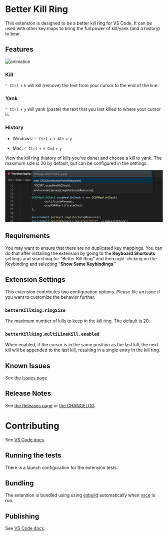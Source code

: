 # Better Kill Ring

This extension is designed to be a better kill ring for VS Code. It can be used with other key maps to bring the full power of kill/yank (and a history) to bear.

## Features

![animation](https://github.com/wdawson/vscode-bkr/raw/main/images/bkr.gif)

### Kill

`⌃ Ctrl` + `k` will kill (remove) the text from your cursor to the end of the line.

### Yank

`⌃ Ctrl` + `y` will yank (paste) the text that you last killed to where your cursor is.

### History

- Windows: `⌃ Ctrl` + `⌥ Alt` + `y`

- Mac: `⌃ Ctrl` + `⌘ Cmd` + `y`

View the kill ring (history of kills you've done) and choose a kill to yank. The maximum
size is 20 by default, but can be configured in the settings.

![history](https://github.com/wdawson/vscode-bkr/raw/main/images/history.png)

## Requirements

You may want to ensure that there are no duplicated key mappings. You can do that after installing the extension by going to the **Keyboard Shortcuts** settings and searching for "Better Kill Ring" and then right-clicking on the Keybinding and selecting "**Show Same Keybindings**."

## Extension Settings

This extension contributes two configuration options. Please file an issue if you want to customize the behavior further.

### `betterKillRing.ringSize`

The maximum number of kills to keep in the kill ring. The default is 20.

### `betterKillRing.multiLineKill.enabled`

When enabled, if the cursor is in the same position as the last kill, the next kill will be appended to the last kill, resulting in a single entry in the kill ring.

## Known Issues

See [the Issues page](https://github.com/wdawson/vscode-bkr/issues)

## Release Notes

See [the Releases page](https://github.com/wdawson/vscode-bkr/releases) or [the CHANGELOG](CHANGELOG.md).

# Contributing

See [VS Code docs](https://code.visualstudio.com/api/working-with-extensions/testing-extension).

## Running the tests

There is a launch configuration for the extension tests.

## Bundling

The extension is bundled using using
[esbuild](https://code.visualstudio.com/api/working-with-extensions/bundling-extension#using-esbuild)
automatically when
[vsce](https://code.visualstudio.com/api/working-with-extensions/publishing-extension#vsce)
is run.

## Publishing

See [VS Code docs](https://code.visualstudio.com/api/working-with-extensions/publishing-extension).
